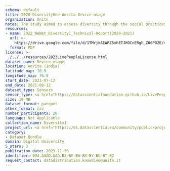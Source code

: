 ```yaml
---
schema: default
title: 2020-DiversityOne-Amrita-Device-usage
organization: Unitn
notes: The study aimed to assess diversity through the social practices and daily behaviors of university students from eight different countries. The research was carried out in two phases. Initially, a large sample of students from Denmark, Italy, Mongolia, Paraguay, the United Kingdom, China, Mexico, and India, completed a survey on their social practices, as well as their socio-demographic, cultural, and psychological elements. In the second phase, a sub-sample of the respondents engaged in a four-week data collection by using an innovative smartphone application called iLog. This app collected data from thirty-four smartphone sensors around the clock, allowing for an in-depth investigation into the diversity and daily routines of university students across countries, both synchronically and diachronically.
resources:
- name: 2022_WeNet_Diversity1_Technical-Report(2020-2021)
  url: >-
    https://drive.google.com/file/d/1TMrjkAEWRZ5xhETJKOCnERgh_Z06PO2E/view?usp=drive_link
  format: PDF
license: >-
 ./../../resources/2023LivePeopleLicense.html
dataset_name: Device-usage
location: Amrita (India)
latitude_map: 10.9
longitude_map: 76.9
start_date: 2021-07-12
end_date: 2021-08-12
dataset_type: Sensors
sensor_type: <a href="https://datascientiafoundation.github.io/LivePeople/datasets/2020-DV1-Amrita-Airplane%20Mode%20Event/">airplane mode</a>, <a href="https://datascientiafoundation.github.io/LivePeople/datasets/2020-DV1-Amrita-Doze%20Event/">doze</a>, <a href="https://datascientiafoundation.github.io/LivePeople/datasets/2020-DV1-Amrita-Ring%20Mode%20Event/">ring mode</a>, <a href="https://datascientiafoundation.github.io/LivePeople/datasets/2020-DV1-Amrita-Screen%20Event/">screen</a>, <a href="https://datascientiafoundation.github.io/LivePeople/datasets/2020-DV1-Amrita-Touch%20Event/">touch</a>, <a href="https://datascientiafoundation.github.io/LivePeople/datasets/2020-DV1-Amrita-Batterycharge%20Event/">battery charge</a>, <a href="https://datascientiafoundation.github.io/LivePeople/datasets/2020-DV1-Amrita-Battery%20Monitoring%20Log/">battery level</a>, <a href="https://datascientiafoundation.github.io/LivePeople/datasets/2020-DV1-Amrita-User%20Presence%20Event/">user presence</a>
size: 19 MB
dataset_format: parquet
other_format: csv
number_participants: 20
language: Not Applicable
collection_name: Diversity1
project_url: <a href="https://ds.datascientia.eu/community/public/projects/2c45f74f-6538-4bb5-a67e-1e9c15d0307c">https://ds.datascientia.eu/community/public/projects/2c45f74f-6538-4bb5-a67e-1e9c15d0307c</a>
category:
- Dataset Bundle
domain: Digital University
5_stars: 3
publication_date: 2023-11-30
identifier: 004.AAAD.AAG.BS-BV-BW-BX-BY-BU-BT-BZ
request_contact: datadistribution.knowdive@unitn.it
---
```



